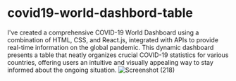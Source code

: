 # covid19-world-dashbord-table
I've created a comprehensive COVID-19 World Dashboard using a combination of HTML, CSS, and React.js, integrated with APIs to provide real-time information on the global pandemic. This dynamic dashboard presents a table that neatly organizes crucial COVID-19 statistics for various countries, offering users an intuitive and visually appealing way to stay informed about the ongoing situation.
![Screenshot (218)](https://github.com/hema-prema/covid19-world-dashbord-table/assets/88368160/a9c52297-58c4-4a3a-80a3-4f829a19d2b5)
